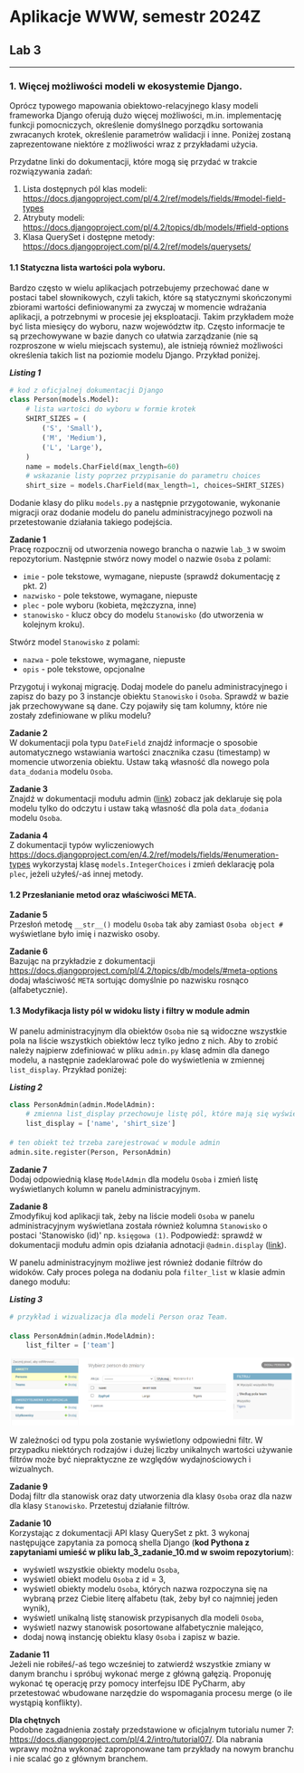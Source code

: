 # Aplikacje WWW, semestr 2024Z

## Lab 3
---
### **1. Więcej możliwości modeli w ekosystemie Django.**


Oprócz typowego mapowania obiektowo-relacyjnego klasy modeli frameworka Django oferują dużo więcej możliwości, m.in. implementację funkcji pomocniczych, określenie domyślnego porządku sortowania zwracanych krotek, określenie parametrów walidacji i inne. Poniżej zostaną zaprezentowane niektóre z możliwości wraz z przykładami użycia.

Przydatne linki do dokumentacji, które mogą się przydać w trakcie rozwiązywania zadań:
1. Lista dostępnych pól klas modeli: https://docs.djangoproject.com/pl/4.2/ref/models/fields/#model-field-types
2. Atrybuty modeli: https://docs.djangoproject.com/pl/4.2/topics/db/models/#field-options
3. Klasa QuerySet i dostępne metody: https://docs.djangoproject.com/pl/4.2/ref/models/querysets/

#### **1.1 Statyczna lista wartości pola wyboru.** 

Bardzo często w wielu aplikacjach potrzebujemy przechować dane w postaci tabel słownikowych, czyli takich, które są statycznymi skończonymi zbiorami wartości definiowanymi za zwyczaj w momencie wdrażania aplikacji, a potrzebnymi w procesie jej eksploatacji. Takim przykładem może być lista miesięcy do wyboru, nazw województw itp. Często informacje te są przechowywane w bazie danych co ułatwia zarządzanie (nie są rozproszone w wielu miejscach systemu), ale istnieją również możliwości określenia takich list na poziomie modelu Django. Przykład poniżej.

**_Listing 1_**
```python
# kod z oficjalnej dokumentacji Django
class Person(models.Model):
    # lista wartości do wyboru w formie krotek
    SHIRT_SIZES = (
        ('S', 'Small'),
        ('M', 'Medium'),
        ('L', 'Large'),
    )
    name = models.CharField(max_length=60)
    # wskazanie listy poprzez przypisanie do parametru choices
    shirt_size = models.CharField(max_length=1, choices=SHIRT_SIZES)
```

Dodanie klasy do pliku `models.py` a następnie przygotowanie, wykonanie migracji oraz dodanie modelu do panelu administracyjnego pozwoli na przetestowanie działania takiego podejścia.

**Zadanie 1**  
Pracę rozpocznij od utworzenia nowego brancha o nazwie `lab_3` w swoim repozytorium. Następnie stwórz nowy model o nazwie `Osoba` z polami:
* `imie` - pole tekstowe, wymagane, niepuste (sprawdź dokumentację z pkt. 2)
* `nazwisko` - pole tekstowe, wymagane, niepuste
* `plec` - pole wyboru (kobieta, mężczyzna, inne)
* `stanowisko` - klucz obcy do modelu `Stanowisko` (do utworzenia w kolejnym kroku).

Stwórz model `Stanowisko` z polami:
* `nazwa` - pole tekstowe, wymagane, niepuste
* `opis` - pole tekstowe, opcjonalne

Przygotuj i wykonaj migrację. Dodaj modele do panelu administracyjnego i zapisz do bazy po 3 instancje obiektu `Stanowisko` i `Osoba`.
Sprawdź w bazie jak przechowywane są dane. Czy pojawiły się tam kolumny, które nie zostały zdefiniowane w pliku modelu?

**Zadanie 2**  
W dokumentacji pola typu `DateField` znajdź informacje o sposobie automatycznego wstawiania wartości znacznika czasu (timestamp) w momencie utworzenia obiektu. Ustaw taką własność dla nowego pola `data_dodania` modelu `Osoba`.

**Zadanie 3**  
Znajdź w dokumentacji modułu admin ([link](https://docs.djangoproject.com/pl/4.2/ref/contrib/admin/#django.contrib.admin.ModelAdmin.readonly_fields)) zobacz jak deklaruje się pola modelu tylko do odczytu i ustaw taką własność dla pola `data_dodania` modelu `Osoba`.

**Zadania 4**  
Z dokumentacji typów wyliczeniowych https://docs.djangoproject.com/en/4.2/ref/models/fields/#enumeration-types wykorzystaj klasę `models.IntegerChoices` i zmień deklarację pola `plec`, jeżeli użyłeś/-aś innej metody.

#### **1.2 Przesłanianie metod oraz właściwości META.**  

**Zadanie 5**  
Przesłoń metodę `__str__()` modelu `Osoba` tak aby zamiast `Osoba object #` wyświetlane było imię i nazwisko osoby.

**Zadanie 6**  
Bazując na przykładzie z dokumentacji https://docs.djangoproject.com/pl/4.2/topics/db/models/#meta-options dodaj właściwość `META` sortując domyślnie po nazwisku rosnąco (alfabetycznie).

#### **1.3 Modyfikacja listy pól w widoku listy i filtry w module admin**

W panelu administracyjnym dla obiektów `Osoba` nie są widoczne wszystkie pola na liście wszystkich obiektów lecz tylko jedno z nich. Aby to zrobić należy najpierw zdefiniować w pliku `admin.py` klasę admin dla danego modelu, a następnie zadeklarować pole do wyświetlenia w zmiennej `list_display`. Przykład poniżej:

**_Listing 2_**
```python
class PersonAdmin(admin.ModelAdmin):
    # zmienna list_display przechowuje listę pól, które mają się wyświetlać w widoku listy danego modelu w panelu administracynym
    list_display = ['name', 'shirt_size']

# ten obiekt też trzeba zarejestrować w module admin
admin.site.register(Person, PersonAdmin)
```

**Zadanie 7**  
Dodaj odpowiednią klasę `ModelAdmin` dla modelu `Osoba` i zmień listę wyświetlanych kolumn w panelu administracyjnym.


**Zadanie 8**  
Zmodyfikuj kod aplikacji tak, żeby na liście modeli `Osoba` w panelu administracyjnym wyświetlana została również kolumna `Stanowisko` o postaci 'Stanowisko (id)' np. `księgowa (1)`. Podpowiedź: sprawdź w dokumentacji modułu admin opis działania adnotacji `@admin.display` ([link](https://docs.djangoproject.com/pl/4.2/ref/contrib/admin/#django.contrib.admin.ModelAdmin.list_display)).

W panelu administracyjnym możliwe jest również dodanie filtrów do widoków. Cały proces polega na dodaniu pola `filter_list` w klasie admin danego modułu:

**_Listing 3_**
```python
# przykład i wizualizacja dla modeli Person oraz Team.

class PersonAdmin(admin.ModelAdmin):
    list_filter = ['team']
```
![filtry](filters.png)


W zależności od typu pola zostanie wyświetlony odpowiedni filtr. W przypadku niektórych rodzajów i dużej liczby unikalnych wartości używanie filtrów może być niepraktyczne ze względów wydajnościowych i wizualnych.

**Zadanie 9**  
Dodaj filtr dla stanowisk oraz daty utworzenia dla klasy `Osoba` oraz dla nazw dla klasy `Stanowisko`. Przetestuj działanie filtrów.

**Zadanie 10**  
Korzystając z dokumentacji API klasy QuerySet z pkt. 3 wykonaj następujące zapytania za pomocą shella Django (**kod Pythona z zapytaniami umieść w pliku lab_3_zadanie_10.md w swoim repozytorium**):
* wyświetl wszystkie obiekty modelu `Osoba`,
* wyświetl obiekt modelu `Osoba` z id = 3,
* wyświetl obiekty modelu `Osoba`, których nazwa rozpoczyna się na wybraną przez Ciebie literę alfabetu (tak, żeby był co najmniej jeden wynik),
* wyświetl unikalną listę stanowisk przypisanych dla modeli `Osoba`,
* wyświetl nazwy stanowisk posortowane alfabetycznie malejąco,
* dodaj nową instancję obiektu klasy `Osoba` i zapisz w bazie.

**Zadanie 11**  
Jeżeli nie robiłeś/-aś tego wcześniej to zatwierdź wszystkie zmiany w danym branchu i spróbuj wykonać merge z główną gałęzią. Proponuję wykonać tę operację przy pomocy interfejsu IDE PyCharm, aby przetestować wbudowane narzędzie do wspomagania procesu merge (o ile wystąpią konflikty).

**Dla chętnych**  
Podobne zagadnienia zostały przedstawione w oficjalnym tutorialu numer 7: https://docs.djangoproject.com/pl/4.2/intro/tutorial07/. Dla nabrania wprawy można wykonać zaproponowane tam przykłady na nowym branchu i nie scalać go z głównym branchem.